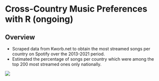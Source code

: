 # Cross-Country Music Preferences with R (ongoing)

## Overview
- Scraped data from Kworb.net to obtain the most streamed songs per country on Spotify over the 2013-2021 period.
- Estimated the percentage of songs per country which were among the top 200 most streamed ones only nationally.

![](https://github.com/gtorresmq/spotifydata/blob/main/images/Rplot.png)

